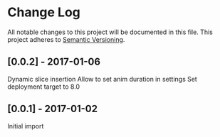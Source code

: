 # Change Log
All notable changes to this project will be documented in this file.
This project adheres to [Semantic Versioning](http://semver.org/).

## [0.0.2] - 2017-01-06
Dynamic slice insertion
Allow to set anim duration in settings
Set deployment target to 8.0

## [0.0.1] - 2017-01-02
Initial import
